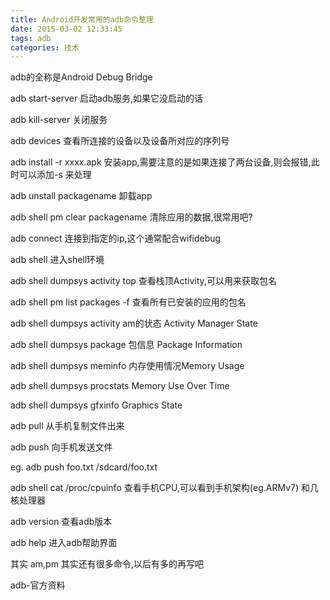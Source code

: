 ```yaml
---
title: Android开发常用的adb命令整理
date: 2015-03-02 12:33:45
tags: adb
categories: 技术
---
```




adb的全称是Android Debug Bridge

adb start-server
启动adb服务,如果它没启动的话

adb kill-server
关闭服务

adb devices
查看所连接的设备以及设备所对应的序列号
<!--more-->
adb install -r xxxx.apk
安装app,需要注意的是如果连接了两台设备,则会报错,此时可以添加-s <serialNumber>来处理

adb unstall packagename
卸载app

adb shell pm clear packagename
清除应用的数据,很常用吧?

adb connect <device-ip-address>
连接到指定的ip,这个通常配合wifidebug

adb shell
进入shell环境

adb shell dumpsys activity top
查看栈顶Activity,可以用来获取包名

adb shell pm list packages -f
查看所有已安装的应用的包名

adb shell dumpsys activity
am的状态 Activity Manager State

adb shell dumpsys package
包信息 Package Information

adb shell dumpsys meminfo
内存使用情况Memory Usage

adb shell dumpsys procstats
Memory Use Over Time

adb shell dumpsys gfxinfo
Graphics State

adb pull <remote> <local>
从手机复制文件出来

adb push <local> <remote>
向手机发送文件

eg.  adb push foo.txt /sdcard/foo.txt

adb shell cat /proc/cpuinfo
查看手机CPU,可以看到手机架构(eg.ARMv7) 和几核处理器

adb version
查看adb版本

adb help
进入adb帮助界面

其实 am,pm 其实还有很多命令,以后有多的再写吧


<a herf="https://developer.android.com/intl/zh-cn/tools/help/adb.html">adb-官方资料</a>

